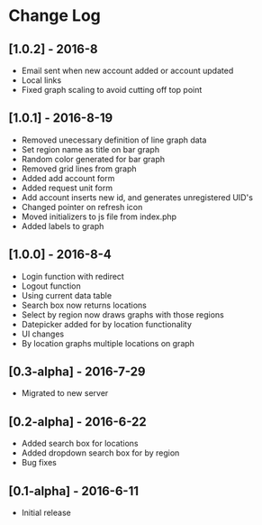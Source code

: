 # Change Log

## [1.0.2] - 2016-8
- Email sent when new account added or account updated
- Local links
- Fixed graph scaling to avoid cutting off top point

## [1.0.1] - 2016-8-19
- Removed unecessary definition of line graph data
- Set region name as title on bar graph
- Random color generated for bar graph
- Removed grid lines from graph
- Added add account form
- Added request unit form
- Add account inserts new id, and generates unregistered UID's
- Changed pointer on refresh icon
- Moved initializers to js file from index.php
- Added labels to graph

## [1.0.0] - 2016-8-4
- Login function with redirect
- Logout function
- Using current data table
- Search box now returns locations
- Select by region now draws graphs with those regions
- Datepicker added for by location functionality
- UI changes
- By location graphs multiple locations on graph

## [0.3-alpha] - 2016-7-29
- Migrated to new server

## [0.2-alpha] - 2016-6-22
- Added search box for locations
- Added dropdown search box for by region
- Bug fixes

## [0.1-alpha] - 2016-6-11
- Initial release